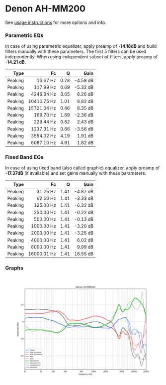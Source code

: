 # Denon AH-MM200
See [usage instructions](https://github.com/jaakkopasanen/AutoEq#usage) for more options and info.

### Parametric EQs
In case of using parametric equalizer, apply preamp of **-14.18dB** and build filters manually
with these parameters. The first 5 filters can be used independently.
When using independent subset of filters, apply preamp of **-14.21 dB**.

| Type    | Fc          |    Q | Gain     |
|--------:|------------:|-----:|---------:|
| Peaking | 16.67 Hz    | 0.28 | -4.58 dB |
| Peaking | 117.99 Hz   | 0.69 | -5.32 dB |
| Peaking | 4246.64 Hz  | 3.65 | 8.26 dB  |
| Peaking | 10410.75 Hz | 1.01 | 8.82 dB  |
| Peaking | 15721.04 Hz | 0.46 | 8.35 dB  |
| Peaking | 169.70 Hz   | 1.69 | -2.36 dB |
| Peaking | 229.44 Hz   | 0.82 | 2.43 dB  |
| Peaking | 1237.31 Hz  | 0.66 | -3.56 dB |
| Peaking | 3554.02 Hz  | 4.19 | 1.91 dB  |
| Peaking | 6087.10 Hz  | 4.91 | 1.82 dB  |

### Fixed Band EQs
In case of using fixed band (also called graphic) equalizer, apply preamp of **-17.37dB**
(if available) and set gains manually with these parameters.

| Type    | Fc          |    Q | Gain     |
|--------:|------------:|-----:|---------:|
| Peaking | 31.25 Hz    | 1.41 | -4.87 dB |
| Peaking | 62.50 Hz    | 1.41 | -3.33 dB |
| Peaking | 125.00 Hz   | 1.41 | -6.32 dB |
| Peaking | 250.00 Hz   | 1.41 | -0.22 dB |
| Peaking | 500.00 Hz   | 1.41 | -0.13 dB |
| Peaking | 1000.00 Hz  | 1.41 | -3.20 dB |
| Peaking | 2000.00 Hz  | 1.41 | -3.25 dB |
| Peaking | 4000.00 Hz  | 1.41 | 6.02 dB  |
| Peaking | 8000.00 Hz  | 1.41 | 9.99 dB  |
| Peaking | 16000.01 Hz | 1.41 | 16.55 dB |

### Graphs
![](./Denon%20AH-MM200.png)